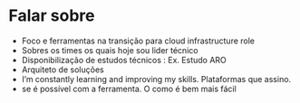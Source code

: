 # Falar sobre


- Foco e ferramentas na transição para cloud infrastructure role
- Sobres os times os quais hoje sou lider técnico
- Disponibilização de estudos técnicos : Ex. Estudo ARO
- Arquiteto de soluções
- I’m constantly learning and improving my skills. Plataformas que assino.
- se é possível com a ferramenta. O como é bem mais fácil

